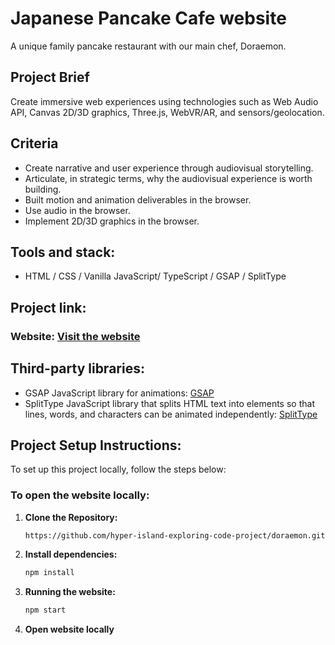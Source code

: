 # Japanese Pancake Cafe website

A unique family pancake restaurant with our main chef, Doraemon.

## Project Brief
Create immersive web experiences using technologies such as Web Audio API, Canvas 2D/3D graphics, Three.js, WebVR/AR, and sensors/geolocation.

## Criteria
<ul>
  <li>Create narrative and user experience through audiovisual storytelling.</li>
   <li>Articulate, in strategic terms, why the audiovisual experience is worth building.</li>
   <li>Built motion and animation deliverables in the browser.</li>
   <li>Use audio in the browser.</li>
   <li>Implement 2D/3D graphics in the browser.</li>
</ul>

## Tools and stack:

- HTML / CSS / Vanilla JavaScript/ TypeScript / GSAP / SplitType

## Project link:

### Website: [Visit the website](https://doraemonon-cafe.netlify.app)

## Third-party libraries:
* GSAP JavaScript library for animations: [GSAP](https://gsap.com)
* SplitType JavaScript library that splits HTML text into elements so that lines, words, and characters can be animated independently: [SplitType](https://www.npmjs.com/package/split-type/v/0.2.1)

## Project Setup Instructions:
To set up this project locally, follow the steps below:

### To open the website locally:

1. **Clone the Repository:**

    ```bash
    https://github.com/hyper-island-exploring-code-project/doraemon.git
    ```

2. **Install dependencies:**

    ```bash
    npm install
    ```
3. **Running the website:**

    ```bash
    npm start
    ```    

4. **Open website locally**

